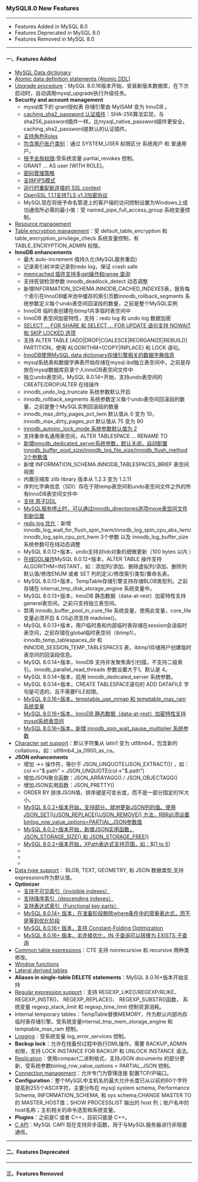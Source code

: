 ### MySQL8.0 New Features
--- 
+ Features Added in MySQL 8.0
+ Features Deprecated in MySQL 8.0
+ Features Removed in MySQL 8.0

---
#### 一、Features Added
+ [MySQL Data dictionary](https://dev.mysql.com/doc/refman/8.0/en/data-dictionary.html)
+ [Atomic data definition statements (Atomic DDL)](https://dev.mysql.com/doc/refman/8.0/en/atomic-ddl.html)
+ [Upgrade procedure](https://dev.mysql.com/doc/refman/8.0/en/upgrading-what-is-upgraded.html)：MySQL 8.0.16版本开始，安装新版本数据库，在下次启动时，自动调用mysql_upgrade执行升级任务。
+ **Security and account management**
  + mysql库下的 grant授权表 存储引擎由 MyISAM 变为 InnoDB 。
  + [caching_sha2_password 认证插件](https://dev.mysql.com/doc/refman/8.0/en/caching-sha2-pluggable-authentication.html)：SHA-256算法实现，与sha256_password插件一样。比mysql_native_password插件更安全。caching_sha2_password是默认的认证插件。
  + [支持角色Roles](https://dev.mysql.com/doc/refman/8.0/en/roles.html) 
  + [包含用户账户类别](https://dev.mysql.com/doc/refman/8.0/en/account-categories.html)：通过 SYSTEM_USER 权限区分 系统用户 和 普通用户。
  + [授予全局权限](https://dev.mysql.com/doc/refman/8.0/en/partial-revokes.html):受系统变量 partial_revokes 控制。
  + GRANT ...  AS user [WITH ROLE]。
  + [密码管理策略](https://dev.mysql.com/doc/refman/8.0/en/password-management.html)
  + [支持FIPS模式](https://dev.mysql.com/doc/refman/8.0/en/fips-mode.html)
  + [运行时重配新连接的 SSL context](https://dev.mysql.com/doc/refman/8.0/en/using-encrypted-connections.html#using-encrypted-connections-server-side-runtime-configuration)
  + [OpenSSL 1.1.1支持TLS v1.3加密协议](https://dev.mysql.com/doc/refman/8.0/en/encrypted-connection-protocols-ciphers.html)
  + MySQL现在将授予命名管道上的客户端的访问控制设置为Windows上成功通信所必需的最小值：受 named_pipe_full_access_group 系统变量控制。
+ [Resource management](https://dev.mysql.com/doc/refman/8.0/en/resource-groups.html)
+ [Table encryption management](https://dev.mysql.com/doc/refman/8.0/en/innodb-tablespace-encryption.html#innodb-schema-tablespace-encryption-default)：受 default_table_encryption 和 table_encryption_privilege_check 系统变量控制，有 TABLE_ENCRYPTION_ADMIN 权限。
+ **InnoDB enhancements**
  + 最大 auto-increment 值持久化(MySQL服务重启)
  + 记录索引树冲突记录到redo log，保证 crash safe
  + [memcached 插件支持多get操作和range 查询](https://dev.mysql.com/doc/refman/8.0/en/innodb-memcached-multiple-get-range-query.html)
  + 支持死锁检测参数 innodb_deadlock_detect 动态调整
  + 新增INFORMATION_SCHEMA.INNODB_CACHED_INDEXES表，报告每个索引在InnoDB缓冲池中缓存的索引页数innodb_rollback_segments 系统参数定义每个undo表空间回滚段的数量，之前是整个MySQL实例
  + InnoDB 临时表创建在ibtmp1共享临时表空间中
  + InnoDB 表空间加密特性，支持：redo log 和 undo log 数据加密
  + [SELECT ... FOR SHARE 和 SELECT ... FOR UPDATE 语句支持 NOWAIT 和 SKIP LOCKED 选项](https://dev.mysql.com/doc/refman/8.0/en/innodb-locking-reads.html#innodb-locking-reads-nowait-skip-locked)
  + 支持 ALTER TABLE [ADD|DROP|COALESCE|REORGANIZE|REBUILD] PARTITION，使用 ALGORITHM={COPY|INPLACE} 和 LOCK 语句。
  + [InnoDB使用MySQL data dictionary存储引擎相关的数据字典信息](https://dev.mysql.com/doc/refman/8.0/en/data-dictionary.html)
  + mysql系统表和数据字典表开始存储在mysql.ibd独立表空间中，之前是存放在mysql数据库目录个人InnoDB表空间文件中
  + 独立undo表空间，MySQL 8.0.14+开始，支持undo表空间的CREATE/DROP/ALTER 在线操作
  + innodb_undo_log_truncate 系统参数默认开启
  + innodb_rollback_segments 系统参数定义每个undo表空间回滚段的数量，之前是整个MySQL实例回滚段的数量
  + innodb_max_dirty_pages_pct_lwm 默认值从 0 变为 10，innodb_max_dirty_pages_pct 默认值从 75 变为 90
  + [innodb_autoinc_lock_mode 系统参数默认值为 2](https://dev.mysql.com/doc/refman/8.0/en/innodb-auto-increment-handling.html#innodb-auto-increment-lock-modes)
  + 支持重命名通用表空间，ALTER TABLESPACE ... RENAME TO 
  + [新增innodb_dedicated_server系统参数，默认关闭，自动配置 innodb_buffer_pool_size/innodb_log_file_size/innodb_flush_method 3个参数值](https://dev.mysql.com/doc/refman/8.0/en/innodb-dedicated-server.html)
  + 新增 INFORMATION_SCHEMA.INNODB_TABLESPACES_BRIEF 表空间视图
  + 内置压缩库 zlib library 版本从 1.2.3 变为 1.2.11
  + 序列化字典信息（SDI）存在于除temp表空间和undo表空间文件之外的所有InnoDB表空间文件中
  + [支持 原子DDL](https://dev.mysql.com/doc/refman/8.0/en/atomic-ddl.html)
  + [MySQL服务停止时，可以通过innodb_directories选项move表空间文件到新位置](https://dev.mysql.com/doc/refman/8.0/en/innodb-moving-data-files-offline.html)
  + [redo log 优化](https://dev.mysql.com/doc/refman/8.0/en/optimizing-innodb-logging.html)：新增 innodb_log_wait_for_flush_spin_hwm/innodb_log_spin_cpu_abs_lwm/innodb_log_spin_cpu_pct_hwm 3个参数 以及 innodb_log_buffer_size 系统参数可在线动态调整
  + MySQL 8.0.12+版本，undo支持对lob对象的细微更新（100 bytes 以内 ）
  + [在线DDL操作](https://dev.mysql.com/doc/refman/8.0/en/innodb-online-ddl-operations.html)MySQL 8.0.12+版本，ALTER TABLE 操作支持 ALGORITHM=INSTANT，如：添加列/添加、删除虚拟列/添加、删除列默认值/修改ENUM 或者 SET 列的定义/修改索引类型/重命名表。
  + MySQL 8.0.13+版本，TempTable存储引擎支持存储BLOB类型列。之前存储在 internal_tmp_disk_storage_engine 系统变量中。
  + MySQL 8.0.13+版本，InnoDB 静态数据（data-at-rest）加密特性支持general表空间。之前只支持独立表空间。
  + 禁用 innodb_buffer_pool_in_core_file 系统变量，使用此变量，core_file 变量必须开启 & OS必须支持 madvise()。
  + MySQL 8.0.13+版本，用户临时表和内部临时表存储在session会话临时表空间，之前存错在global临时表空间（ibtmp1）。innodb_temp_tablespaces_dir 和 INNODB_SESSION_TEMP_TABLESPACES 表，ibtmp1存储用户创建临时表空间的回滚段信息。
  + MySQL 8.0.14+版本，InnoDB 支持并发聚焦索引扫描，不支持二级索引。innodb_parallel_read_threads 参数设置大于1。默认是 4。
  + MySQL 8.0.14+版本，启用 innodb_dedicated_server  系统参数。
  + MySQL 8.0.14+版本，CREATE TABLESPACE语句的 ADD DATAFILE 字句是可选的，且不需要FILE权限。
  + [MySQL 8.0.16+版本，temptable_use_mmap 和 temptable_max_ram 系统变量](https://dev.mysql.com/doc/refman/8.0/en/internal-temporary-tables.html#internal-temporary-tables-engines)
  + [MySQL 8.0.16+版本，InnoDB 静态数据（data-at-rest）加密特性支持mysql系统表空间](https://dev.mysql.com/doc/refman/8.0/en/innodb-tablespace-encryption.html)
  + [MySQL 8.0.16+版本，新增 innodb_spin_wait_pause_multiplier 系统参数](https://dev.mysql.com/doc/refman/8.0/en/innodb-performance-spin_lock_polling.html)
+ [Character set support](https://dev.mysql.com/doc/refman/8.0/en/charset-unicode-sets.html)：默认字符集从 latin1 变为 utf8mb4，包含新的collations，如：utf8mb4_ja_0900_as_cs。
+ **JSON enhancements**
  + 增加 ->> 操作符，等价于 JSON_UNQUOTE(JSON_EXTRACT()) ，如：col->>"$.path" = JSON_UNQUOTE(col->"$.path")
  + 增加JSON聚合函数：JSON_ARRAYAGG() / JSON_OBJECTAGG()
  + 增加JSON实用函数：JSON_PRETTY() 
  + ORDER BY 排序JSON值，排序键是可变长度，而不是一部分固定的1K大小。
  + [MySQL 8.0.2+版本开始，支持部分、就地更新JSON列的值。使用 JSON_SET()/JSON_REPLACE()/JSON_REMOVE() 方法，RBR必须设置binlog_row_value_options=PARTIAL_JSON参数值](https://dev.mysql.com/doc/refman/8.0/en/json.html#json-partial-updates)
  + [MySQL 8.0.2+版本开始，新增JSON实用函数，JSON_STORAGE_SIZE() 和 JSON_STORAGE_FREE()](https://dev.mysql.com/doc/refman/8.0/en/json-utility-functions.html)
  + [MySQL 8.0.2+版本开始，XPath表达式支持范围，如：$[1 to 5]](https://dev.mysql.com/doc/refman/8.0/en/json.html#json-paths)
  + 
  +
  +
+ [Data type support](https://dev.mysql.com/doc/refman/8.0/en/data-type-defaults.html)： BLOB, TEXT, GEOMETRY, 和 JSON 数据类型,支持expressions作为默认值。
+ **Optimizer**
  + [支持不可见索引（invisible indexes）](https://dev.mysql.com/doc/refman/8.0/en/invisible-indexes.html)
  + [支持降序索引（descending indexes）](https://dev.mysql.com/doc/refman/8.0/en/descending-indexes.html)
  + [支持表达式索引（Functional key parts）](https://dev.mysql.com/doc/refman/8.0/en/create-index.html)
  + [MySQL 8.0.14+ 版本，在准备阶段删除where条件中的常量表达式，而不是等到优化阶段](https://dev.mysql.com/doc/refman/8.0/en/outer-join-optimization.html)
  + [MySQL 8.0.16+ 版本，支持 Constant-Folding Optimization ](https://dev.mysql.com/doc/refman/8.0/en/constant-folding-optimization.html)
  + [MySQL 8.0.16+ 版本，半连接优化，IN 子查询可以转换为 EXISTS 子查询](https://dev.mysql.com/doc/refman/8.0/en/semi-joins.html)
+ [Common table expressions](https://dev.mysql.com/doc/refman/8.0/en/with.html)：CTE 支持 nonrecursive 和 recursive 两种类修改。
+ [Window functions](https://dev.mysql.com/doc/refman/8.0/en/window-functions.html)
+ [Lateral derived tables](https://dev.mysql.com/doc/refman/8.0/en/lateral-derived-tables.html)
+ **Aliases in single-table DELETE statements**：MySQL 8.0.16+版本开始支持
+ [Regular expression support](https://dev.mysql.com/doc/refman/8.0/en/regexp.html)：支持 REGEXP_LIKE()/REGEXP/RLIKE、REGEXP_INSTR()、 REGEXP_REPLACE()、 REGEXP_SUBSTR()函数， 系统变量 regexp_stack_limit 和 regexp_time_limit 控制资源消耗。
+ Internal temporary tables：TempTable替换MEMORY，作为默认内部内存临时表存储引擎。受系统变量internal_tmp_mem_storage_engine 和 temptable_max_ram 控制。
+ [Logging](https://dev.mysql.com/doc/refman/8.0/en/error-log.html)：受系统变量 log_error_services  控制。
+ **Backup lock**：允许在线备份过程中执行DML操作。需要 BACKUP_ADMIN 权限，支持 LOCK INSTANCE FOR BACKUP 和 UNLOCK INSTANCE 语法。
+ [Replication](https://dev.mysql.com/doc/refman/8.0/en/json.html#json-partial-updates)：使用compact二进制格式，支持JSON documents 的部分更新，受系统参数binlog_row_value_options = PARTIAL_JSON 控制。
+ [Connection management](https://dev.mysql.com/doc/refman/8.0/en/client-connections.html)：允许专门为管理连接 配置TCP/IP端口。
+ **Configuration**：整个MySQL中主机名的最大允许长度已从以前的60个字符提高到255个ASCII字符。主要分布在 mysql system schema, Performance Schema, INFORMATION_SCHEMA, 和 sys schema;CHANGE MASTER TO 的 MASTER_HOST值；SHOW PROCESSLIST 输出的 host 列；账户名中的host名称；主机相关的命令选型和系统变量。
+ **Plugins**：之前是C 或者 C++，目前只能是 C++。
+ [C API](https://dev.mysql.com/doc/refman/8.0/en/c-api-asynchronous-interface.html)：MySQL CAPI 现在支持异步函数，用于与MySQL服务器进行非阻塞通信。

---
#### 二、Features Deprecated




---
#### 三、Features Removed
